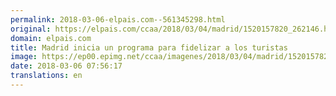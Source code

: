 ```yaml
---
permalink: 2018-03-06-elpais.com--561345298.html
original: https://elpais.com/ccaa/2018/03/04/madrid/1520157820_262146.html#?ref=rss&format=simple&link=link
domain: elpais.com
title: Madrid inicia un programa para fidelizar a los turistas
image: https://ep00.epimg.net/ccaa/imagenes/2018/03/04/madrid/1520157820_262146_1520157999_rrss_normal.jpg
date: 2018-03-06 07:56:17
translations: en
---
```


